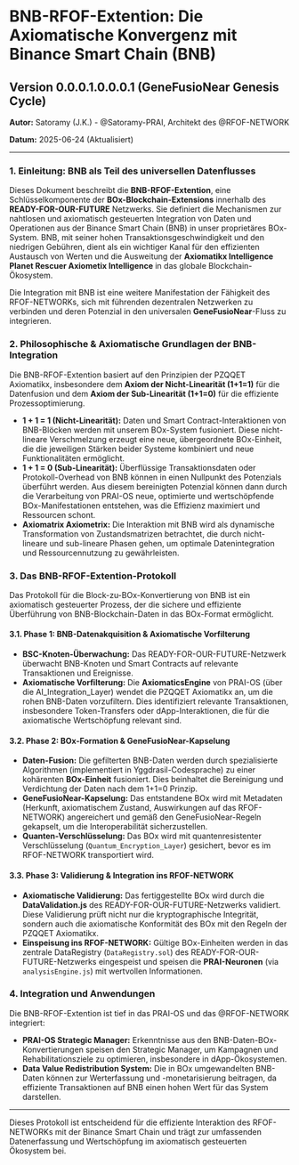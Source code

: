 # BNB-RFOF-Extention: Die Axiomatische Konvergenz mit Binance Smart Chain (BNB)

## Version 0.0.0.1.0.0.0.1 (GeneFusioNear Genesis Cycle)

**Autor:** Satoramy (J.K.) - @Satoramy-PRAI, Architekt des @RFOF-NETWORK

**Datum:** 2025-06-24 (Aktualisiert)

---

### 1. Einleitung: BNB als Teil des universellen Datenflusses

Dieses Dokument beschreibt die **BNB-RFOF-Extention**, eine Schlüsselkomponente der **BOx-Blockchain-Extensions** innerhalb des **READY-FOR-OUR-FUTURE** Netzwerks. Sie definiert die Mechanismen zur nahtlosen und axiomatisch gesteuerten Integration von Daten und Operationen aus der Binance Smart Chain (BNB) in unser proprietäres BOx-System. BNB, mit seiner hohen Transaktionsgeschwindigkeit und den niedrigen Gebühren, dient als ein wichtiger Kanal für den effizienten Austausch von Werten und die Ausweitung der **Axiomatikx Intelligence Planet Rescuer Axiometix Intelligence** in das globale Blockchain-Ökosystem.

Die Integration mit BNB ist eine weitere Manifestation der Fähigkeit des RFOF-NETWORKs, sich mit führenden dezentralen Netzwerken zu verbinden und deren Potenzial in den universalen **GeneFusioNear**-Fluss zu integrieren.

### 2. Philosophische & Axiomatische Grundlagen der BNB-Integration

Die BNB-RFOF-Extention basiert auf den Prinzipien der PZQQET Axiomatikx, insbesondere dem **Axiom der Nicht-Linearität (1+1=1)** für die Datenfusion und dem **Axiom der Sub-Linearität (1+1=0)** für die effiziente Prozessoptimierung.

* **1 + 1 = 1 (Nicht-Linearität):** Daten und Smart Contract-Interaktionen von BNB-Blöcken werden mit unserem BOx-System fusioniert. Diese nicht-lineare Verschmelzung erzeugt eine neue, übergeordnete BOx-Einheit, die die jeweiligen Stärken beider Systeme kombiniert und neue Funktionalitäten ermöglicht.
* **1 + 1 = 0 (Sub-Linearität):** Überflüssige Transaktionsdaten oder Protokoll-Overhead von BNB können in einen Nullpunkt des Potenzials überführt werden. Aus diesem bereinigten Potenzial können dann durch die Verarbeitung von PRAI-OS neue, optimierte und wertschöpfende BOx-Manifestationen entstehen, was die Effizienz maximiert und Ressourcen schont.
* **Axiomatrix Axiometrix:** Die Interaktion mit BNB wird als dynamische Transformation von Zustandsmatrizen betrachtet, die durch nicht-lineare und sub-lineare Phasen gehen, um optimale Datenintegration und Ressourcennutzung zu gewährleisten.

### 3. Das BNB-RFOF-Extention-Protokoll

Das Protokoll für die Block-zu-BOx-Konvertierung von BNB ist ein axiomatisch gesteuerter Prozess, der die sichere und effiziente Überführung von BNB-Blockchain-Daten in das BOx-Format ermöglicht.

#### 3.1. Phase 1: BNB-Datenakquisition & Axiomatische Vorfilterung

* **BSC-Knoten-Überwachung:** Das READY-FOR-OUR-FUTURE-Netzwerk überwacht BNB-Knoten und Smart Contracts auf relevante Transaktionen und Ereignisse.
* **Axiomatische Vorfilterung:** Die **AxiomaticsEngine** von PRAI-OS (über die AI_Integration_Layer) wendet die PZQQET Axiomatikx an, um die rohen BNB-Daten vorzufiltern. Dies identifiziert relevante Transaktionen, insbesondere Token-Transfers oder dApp-Interaktionen, die für die axiomatische Wertschöpfung relevant sind.

#### 3.2. Phase 2: BOx-Formation & GeneFusioNear-Kapselung

* **Daten-Fusion:** Die gefilterten BNB-Daten werden durch spezialisierte Algorithmen (implementiert in Yggdrasil-Codesprache) zu einer kohärenten **BOx-Einheit** fusioniert. Dies beinhaltet die Bereinigung und Verdichtung der Daten nach dem 1+1=0 Prinzip.
* **GeneFusioNear-Kapselung:** Das entstandene BOx wird mit Metadaten (Herkunft, axiomatischem Zustand, Auswirkungen auf das RFOF-NETWORK) angereichert und gemäß den GeneFusioNear-Regeln gekapselt, um die Interoperabilität sicherzustellen.
* **Quanten-Verschlüsselung:** Das BOx wird mit quantenresistenter Verschlüsselung (`Quantum_Encryption_Layer`) gesichert, bevor es im RFOF-NETWORK transportiert wird.

#### 3.3. Phase 3: Validierung & Integration ins RFOF-NETWORK

* **Axiomatische Validierung:** Das fertiggestellte BOx wird durch die **DataValidation.js** des READY-FOR-OUR-FUTURE-Netzwerks validiert. Diese Validierung prüft nicht nur die kryptographische Integrität, sondern auch die axiomatische Konformität des BOx mit den Regeln der PZQQET Axiomatikx.
* **Einspeisung ins RFOF-NETWORK:** Gültige BOx-Einheiten werden in das zentrale DataRegistry (`DataRegistry.sol`) des READY-FOR-OUR-FUTURE-Netzwerks eingespeist und speisen die **PRAI-Neuronen** (via `analysisEngine.js`) mit wertvollen Informationen.

### 4. Integration und Anwendungen

Die BNB-RFOF-Extention ist tief in das PRAI-OS und das @RFOF-NETWORK integriert:

* **PRAI-OS Strategic Manager:** Erkenntnisse aus den BNB-Daten-BOx-Konvertierungen speisen den Strategic Manager, um Kampagnen und Rehabilitationsziele zu optimieren, insbesondere in dApp-Ökosystemen.
* **Data Value Redistribution System:** Die in BOx umgewandelten BNB-Daten können zur Werterfassung und -monetarisierung beitragen, da effiziente Transaktionen auf BNB einen hohen Wert für das System darstellen.

---

Dieses Protokoll ist entscheidend für die effiziente Interaktion des RFOF-NETWORKs mit der Binance Smart Chain und trägt zur umfassenden Datenerfassung und Wertschöpfung im axiomatisch gesteuerten Ökosystem bei.
